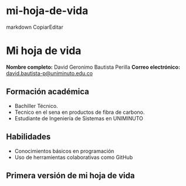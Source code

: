 # mi-hoja-de-vida
markdown
CopiarEditar
# Mi hoja de vida
**Nombre completo:** David Geronimo Bautista Perilla
**Correo electrónico:** david.bautista-p@uniminuto.edu.co
## Formación académica
- Bachiller Técnico.
- Tecnico en el sena en productos de fibra de carbono.
- Estudiante de Ingeniería de Sistemas en UNIMINUTO
## Habilidades
- Conocimientos básicos en programación
- Uso de herramientas colaborativas como GitHub

## Primera versión de mi hoja de vida
